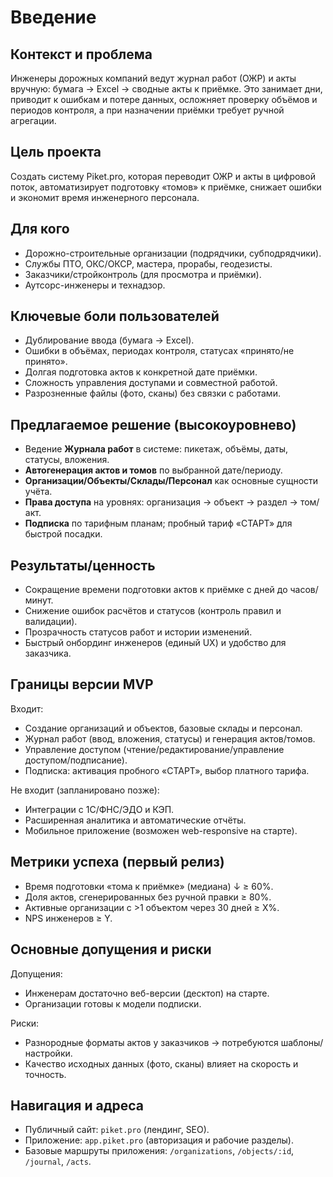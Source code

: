 # Введение

## Контекст и проблема
Инженеры дорожных компаний ведут журнал работ (ОЖР) и акты вручную: бумага → Excel → сводные акты к приёмке. Это занимает дни, приводит к ошибкам и потере данных, осложняет проверку объёмов и периодов контроля, а при назначении приёмки требует ручной агрегации.

## Цель проекта
Создать систему Piket.pro, которая переводит ОЖР и акты в цифровой поток, автоматизирует подготовку «томов» к приёмке, снижает ошибки и экономит время инженерного персонала.

## Для кого
- Дорожно-строительные организации (подрядчики, субподрядчики).
- Службы ПТО, ОКС/ОКСР, мастера, прорабы, геодезисты.
- Заказчики/стройконтроль (для просмотра и приёмки).
- Аутсорс-инженеры и технадзор.

## Ключевые боли пользователей
- Дублирование ввода (бумага → Excel).
- Ошибки в объёмах, периодах контроля, статусах «принято/не принято».
- Долгая подготовка актов к конкретной дате приёмки.
- Сложность управления доступами и совместной работой.
- Разрозненные файлы (фото, сканы) без связки с работами.

## Предлагаемое решение (высокоуровнево)
- Ведение **Журнала работ** в системе: пикетаж, объёмы, даты, статусы, вложения.
- **Автогенерация актов и томов** по выбранной дате/периоду.
- **Организации/Объекты/Склады/Персонал** как основные сущности учёта.
- **Права доступа** на уровнях: организация → объект → раздел → том/акт.
- **Подписка** по тарифным планам; пробный тариф «СТАРТ» для быстрой посадки.

## Результаты/ценность
- Сокращение времени подготовки актов к приёмке с дней до часов/минут.
- Снижение ошибок расчётов и статусов (контроль правил и валидации).
- Прозрачность статусов работ и истории изменений.
- Быстрый онбординг инженеров (единый UX) и удобство для заказчика.

## Границы версии MVP
Входит:
- Создание организаций и объектов, базовые склады и персонал.
- Журнал работ (ввод, вложения, статусы) и генерация актов/томов.
- Управление доступом (чтение/редактирование/управление доступом/подписание).
- Подписка: активация пробного «СТАРТ», выбор платного тарифа.

Не входит (запланировано позже):
- Интеграции с 1С/ФНС/ЭДО и КЭП.
- Расширенная аналитика и автоматические отчёты.
- Мобильное приложение (возможен web-responsive на старте).

## Метрики успеха (первый релиз)
- Время подготовки «тома к приёмке» (медиана) ↓ ≥ 60%.
- Доля актов, сгенерированных без ручной правки ≥ 80%.
- Активные организации с >1 объектом через 30 дней ≥ X%.
- NPS инженеров ≥ Y.

## Основные допущения и риски
Допущения:
- Инженерам достаточно веб-версии (десктоп) на старте.
- Организации готовы к модели подписки.

Риски:
- Разнородные форматы актов у заказчиков → потребуются шаблоны/настройки.
- Качество исходных данных (фото, сканы) влияет на скорость и точность.

## Навигация и адреса
- Публичный сайт: `piket.pro` (лендинг, SEO).
- Приложение: `app.piket.pro` (авторизация и рабочие разделы).
- Базовые маршруты приложения: `/organizations`, `/objects/:id`, `/journal`, `/acts`.
